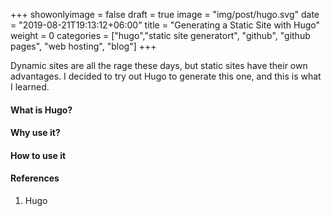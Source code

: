 +++
showonlyimage = false
draft = true
image = "img/post/hugo.svg"
date = "2019-08-21T19:13:12+06:00"
title = "Generating a Static Site with Hugo"
weight = 0
categories = ["hugo","static site generatort", "github", "github pages", "web hosting", "blog"]
+++

Dynamic sites are all the rage these days, but static sites have their own advantages. I decided to try out Hugo to generate this one, and this is what I learned.
<!--more-->

#### What is Hugo?

#### Why use it?

#### How to use it

#### References
1. Hugo